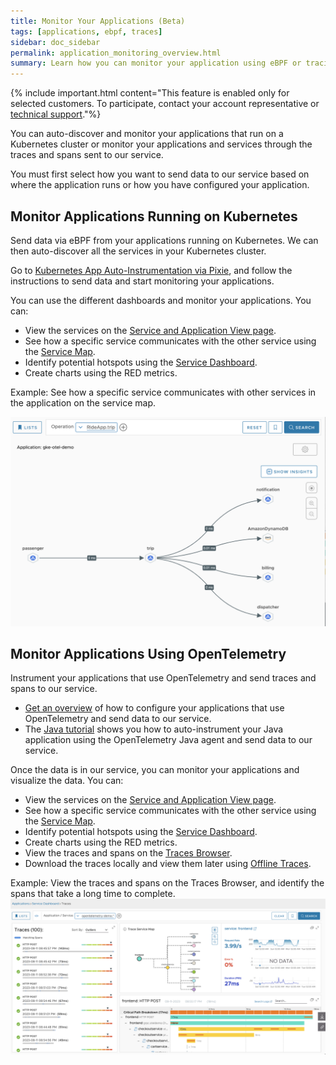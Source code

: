 ```yaml
---
title: Monitor Your Applications (Beta)
tags: [applications, ebpf, traces]
sidebar: doc_sidebar
permalink: application_monitoring_overview.html
summary: Learn how you can monitor your application using eBPF or tracing.
---
```


{% include important.html content="This feature is enabled only for selected customers. To participate, contact your account representative or [technical support](wavefront_support_feedback.html#support)."%}

You can auto-discover and monitor your applications that run on a Kubernetes cluster or monitor your applications and services through the traces and spans sent to our service. 

You must first select how you want to send data to our service based on where the application runs or how you have configured your application. 

## Monitor Applications Running on Kubernetes

Send data via eBPF from your applications running on Kubernetes. We can then auto-discover all the services in your Kubernetes cluster.

Go to [Kubernetes App Auto-Instrumentation via Pixie](https://github.com/wavefrontHQ/observability-for-kubernetes/tree/main/operator/hack/autoinstrumentation#kubernetes-app-auto-instrumentation-via-pixie), and follow the instructions to send data and start monitoring your applications.

You can use the different dashboards and monitor your applications. You can:

* View the services on the [Service and Application View page](service_and_application_view.html).
* See how a specific service communicates with the other service using the [Service Map](service_map.html).
* Identify potential hotspots using the [Service Dashboard](tracing_service_dashboard.html). 
* Create charts using the RED metrics. 

Example: See how a specific service communicates with other services in the application on the service map.

![Shows a screenshot of the service map.](images/app_monitoring_ebpf_service_map.png)

## Monitor Applications Using OpenTelemetry

Instrument your applications that use OpenTelemetry and send traces and spans to our service.
* [Get an overview](https://docs.wavefront.com/opentelemetry_overview.html) of how to configure your applications that use OpenTelemetry and send data to our service. 
* The [Java tutorial](opentelemetry_java_app_tutorial.html) shows you how to auto-instrument your Java application using the OpenTelemetry Java agent and send data to our service.

Once the data is in our service, you can monitor your applications and visualize the data. You can:

* View the services on the [Service and Application View page](service_and_application_view.html).
* See how a specific service communicates with the other service using the [Service Map](service_map.html).
* Identify potential hotspots using the [Service Dashboard](tracing_service_dashboard.html).
* Create charts using the RED metrics.
* View the traces and spans on the [Traces Browser](/tracing_traces_browser.html).
* Download the traces locally and view them later using [Offline Traces](tracing_view_offline_traces.html).

Example: View the traces and spans on the Traces Browser, and identify the spans that take a long time to complete.
![A screenshot of the traces browser that shows the traces.](images/app_monitoring_traces_browser.png)